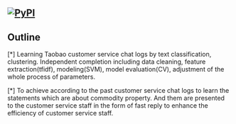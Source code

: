 [![PyPI](https://img.shields.io/pypi/pyversions/Django.svg)]()
---

## Outline

[*] Learning Taobao customer service chat logs by text classification, clustering. Independent completion including data cleaning, feature extraction(tfidf), modeling(SVM), model evaluation(CV), adjustment of the whole process of parameters.

[*] To achieve according to the past customer service chat logs to learn the statements which are about commodity property. And them are presented to the customer service staff in the form of fast reply to enhance the efficiency of customer service staff.




